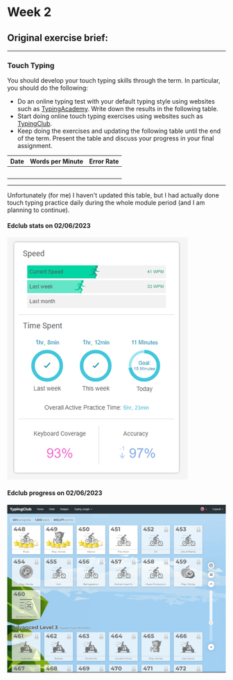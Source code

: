 # Week 2

## Original exercise brief:

---

### Touch Typing

You should develop your touch typing skills through the term. In particular, you should do the following:

- Do an online typing test with your default typing style using websites such as [TypingAcademy](https://www.typing.academy/typing-tutor/typing-test). Write down the results in the following table.
- Start doing online touch typing exercises using websites such as [TypingClub](https://www.typingclub.com/).
- Keep doing the exercises and updating the following table until the end of the term. Present the table and discuss your progress in your final assignment.

| Date | Words per Minute | Error Rate |
| ---- | ---------------- | ---------- |
|      |                  |            |
|      |                  |            |
|      |                  |            |
|      |                  |            |
|      |                  |            |

---

Unfortunately (for me) I haven't updated this table, but I had actually done touch typing practice daily
during the whole module period (and I am planning to continue).

#### Edclub stats on 02/06/2023

![Screenshot_of_stats](./edclub_stats_2023-06-02.png)

#### Edclub progress on 02/06/2023

![Screenshot_of_stats](./edclub_progress_2023-06-02.png)
